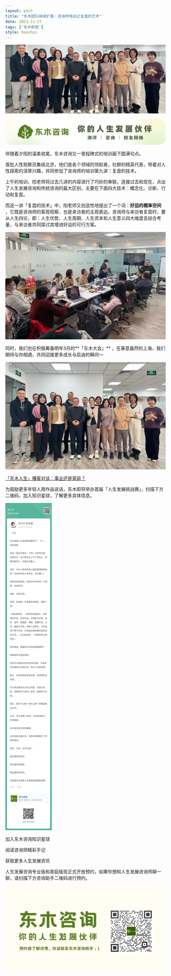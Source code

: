 ```yaml
---
layout: post
title: "东木团队继续扩展｜咨询师培训之复盘的艺术"
date: 2023-11-27
tags: ['东木和我']
style: huoshui
---
```


![](/assets/post_images/2023-11-27-17319184477970.21948440259102986.jpeg)

![](/assets/post_images/2023-11-27-17319184477980.8113110152401031.png)

伴随着夕阳的温柔收尾，东木咨询又一里程碑式的培训画下圆满句点。

  

首批人性观察员集结北京，他们是各个领域的领航者，社群的精英代表，带着对人性探索的深厚兴趣，共同参加了咨询师的培训第九讲：复盘的技术。

  

上午的培训，阳老师将过去几讲的内容进行了巧妙的串联，连接过去和现在，点出了人生发展咨询和传统咨询的最大区别，主要在下面四大技术：概念化、诊断、行动和复盘。

  

而这一讲「复盘的技术」中，阳老师又创造性地提出了一个词：**好运的概率空间**
，它既是咨询师的客观观察、也是来访者的主观表达。咨询师与来访者复盘时，要从人生四论，即：人生优势、人生周期、人生资本和人生意义四大维度去综合考量，与来访者共同探讨其增进好运的可行方案。

  

![](/assets/post_images/2023-11-27-17319184480380.8665725519247758.jpeg)

同时，我们也在积极筹备明年3月的**「东木大会」** ，在春意盎然的上海，我们期待与你相遇，共同迎接更多成长与启迪的瞬间～

  

![](/assets/post_images/2023-11-27-17319184480280.6190561038012856.jpeg)

[「东木人生」播客对谈：事业还是家庭？](http://mp.weixin.qq.com/s?__biz=MzI0OTUyNTcwNA==&mid=2247487163&idx=1&sn=bcdb2091c50e8701fa6826fd0b3d9187&chksm=e9916a1cdee6e30a28ffe1f6f29ce928f3a3aa22199d05e4125f7bb7657fe33dd189574eb4e6&scene=21#wechat_redirect)

  

  

为鼓励更多年轻人用作品说话，东木即将举办首届「人生发展挑战赛」，扫描下方二维码，加入知识星球，了解更多具体信息。

![](/assets/post_images/2023-11-27-17319184483360.4674049858190057.jpeg)

加入东木咨询知识星球

阅读咨询师精彩手记

获取更多人生发展资讯

  

人生发展咨询专业版和家庭版现正式开放预约，如果你想和人生发展咨询师聊一聊，请扫描下方咨询助手二维码进行预约。

![](/assets/post_images/2023-11-27-17319184477990.31585894189599584.jpeg)